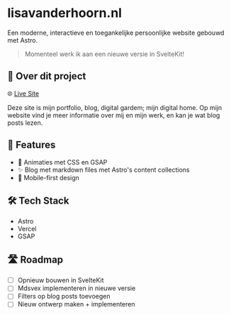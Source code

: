 # lisavanderhoorn.nl

Een moderne, interactieve en toegankelijke persoonlijke website gebouwd met Astro.

> Momenteel werk ik aan een nieuwe versie in SvelteKit!

## 📌 Over dit project

🌐 [Live Site](https://lisavanderhoorn.nl/)

Deze site is mijn portfolio, blog, digital gardem; mijn digital home. Op mijn website vind je meer informatie over mij en mijn werk, en kan je wat blog posts lezen.

## 🚀 Features

- 🎨 Animaties met CSS en GSAP
- ✨ Blog met markdown files met Astro's content collections
- 📱 Mobile-first design

## 🛠️ Tech Stack

- Astro
- Vercel
- GSAP

## 🛣️ Roadmap 

- [ ] Opnieuw bouwen in SvelteKit
- [ ] Mdsvex implementeren in nieuwe versie
- [ ] Filters op blog posts toevoegen
- [ ] Nieuw ontwerp maken + implementeren
